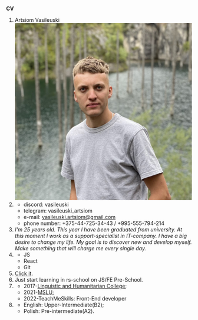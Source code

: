 **CV**

1. Artsiom Vasileuski ![My photo](/photo.jpeg)
2. - discord: vasileuski
   - telegram: vasileuski_artsiom
   - e-mail: vasileuski.artsiom@gmail.com
   - phone number: +375-44-725-34-43 / +995-555-794-214
3. _I'm 25 years old. This year I have been graduated from university. At this moment I work as a support-specialist in IT-company. I have a big desire to change my life. My goal is to discover new and develop myself. Make something that will charge me every single day._
4. - JS
   - React
   - Git
5. [Click it](https://vasileuski.github.io/bookstore/).
6. Just start learning in rs-school on JS/FE Pre-School.
7. - 2017-[Linguistic and Humanitarian College](http://lgk.mslu.by);
   - 2021-[MSLU](https://www.mslu.by);
   - 2022-TeachMeSkills: Front-End developer
8. - English: Upper-Intermediate(B2);
   - Polish: Pre-intermediate(A2).
